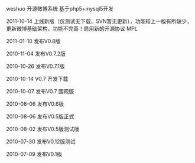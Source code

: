 weshuo 开源微博系统 基于php5+mysql5开发

2011-10-14 上线新版（仅测试无下载，SVN暂无更新），功能较上一版有所缺少，更新微博基础架构，功能不完善！启用新的开源协议 MPL

2011-01-10 发布V0.8版

2010-11-04 发布V0.7.2版

2010-10-26 发布V0.7.1版

2010-10-14 V0.7 开发下载

2010-10-07 发布V0.7 围观版

2010-08-06 发布V0.6版

2010-08-06 发布V0.5版正式

2010-08-02 发布V0.5版测试版

2010-07-30 发布V0.12版测试

2010-07-09 发布V0.1版